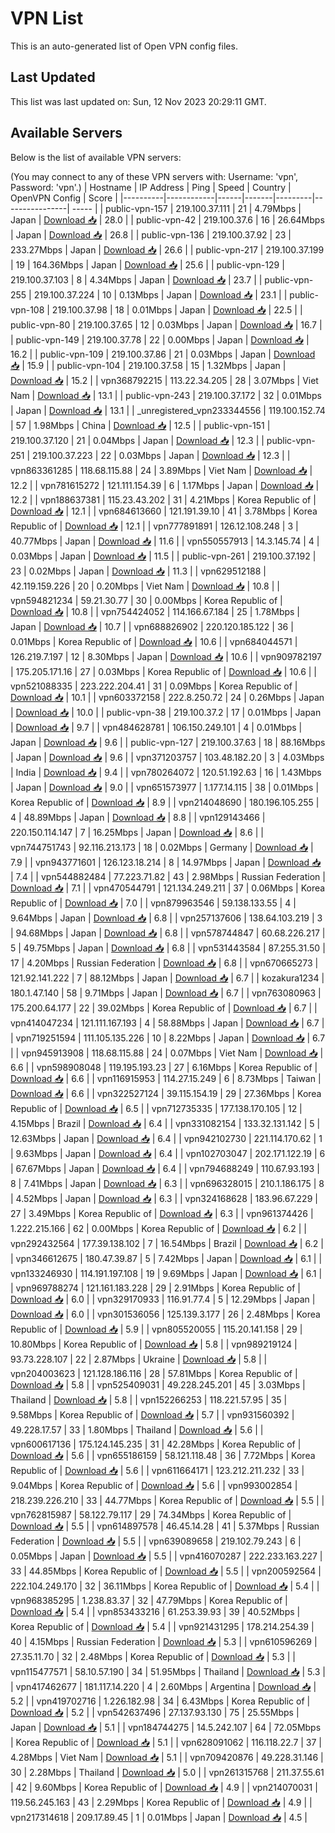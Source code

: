 # VPN List

This is an auto-generated list of Open VPN config files.

## Last Updated

This list was last updated on: Sun, 12 Nov 2023 20:29:11 GMT.

## Available Servers

Below is the list of available VPN servers:

(You may connect to any of these VPN servers with: Username: 'vpn', Password: 'vpn'.)
| Hostname | IP Address | Ping | Speed | Country | OpenVPN Config | Score |
|----------|------------|------|-------|---------|----------------| ----- |
| public-vpn-157 | 219.100.37.111 | 21 | 4.79Mbps | Japan | [Download 📥](./configs/server_0_JP.ovpn) | 28.0 |
| public-vpn-42 | 219.100.37.6 | 16 | 26.64Mbps | Japan | [Download 📥](./configs/server_1_JP.ovpn) | 26.8 |
| public-vpn-136 | 219.100.37.92 | 23 | 233.27Mbps | Japan | [Download 📥](./configs/server_2_JP.ovpn) | 26.6 |
| public-vpn-217 | 219.100.37.199 | 19 | 164.36Mbps | Japan | [Download 📥](./configs/server_3_JP.ovpn) | 25.6 |
| public-vpn-129 | 219.100.37.103 | 8 | 4.34Mbps | Japan | [Download 📥](./configs/server_4_JP.ovpn) | 23.7 |
| public-vpn-255 | 219.100.37.224 | 10 | 0.13Mbps | Japan | [Download 📥](./configs/server_5_JP.ovpn) | 23.1 |
| public-vpn-108 | 219.100.37.98 | 18 | 0.01Mbps | Japan | [Download 📥](./configs/server_6_JP.ovpn) | 22.5 |
| public-vpn-80 | 219.100.37.65 | 12 | 0.03Mbps | Japan | [Download 📥](./configs/server_7_JP.ovpn) | 16.7 |
| public-vpn-149 | 219.100.37.78 | 22 | 0.00Mbps | Japan | [Download 📥](./configs/server_8_JP.ovpn) | 16.2 |
| public-vpn-109 | 219.100.37.86 | 21 | 0.03Mbps | Japan | [Download 📥](./configs/server_9_JP.ovpn) | 15.9 |
| public-vpn-104 | 219.100.37.58 | 15 | 1.32Mbps | Japan | [Download 📥](./configs/server_10_JP.ovpn) | 15.2 |
| vpn368792215 | 113.22.34.205 | 28 | 3.07Mbps | Viet Nam | [Download 📥](./configs/server_11_VN.ovpn) | 13.1 |
| public-vpn-243 | 219.100.37.172 | 32 | 0.01Mbps | Japan | [Download 📥](./configs/server_12_JP.ovpn) | 13.1 |
| _unregistered_vpn233344556 | 119.100.152.74 | 57 | 1.98Mbps | China | [Download 📥](./configs/server_13_CN.ovpn) | 12.5 |
| public-vpn-151 | 219.100.37.120 | 21 | 0.04Mbps | Japan | [Download 📥](./configs/server_14_JP.ovpn) | 12.3 |
| public-vpn-251 | 219.100.37.223 | 22 | 0.03Mbps | Japan | [Download 📥](./configs/server_15_JP.ovpn) | 12.3 |
| vpn863361285 | 118.68.115.88 | 24 | 3.89Mbps | Viet Nam | [Download 📥](./configs/server_16_VN.ovpn) | 12.2 |
| vpn781615272 | 121.111.154.39 | 6 | 1.17Mbps | Japan | [Download 📥](./configs/server_17_JP.ovpn) | 12.2 |
| vpn188637381 | 115.23.43.202 | 31 | 4.21Mbps | Korea Republic of | [Download 📥](./configs/server_18_KR.ovpn) | 12.1 |
| vpn684613660 | 121.191.39.10 | 41 | 3.78Mbps | Korea Republic of | [Download 📥](./configs/server_19_KR.ovpn) | 12.1 |
| vpn777891891 | 126.12.108.248 | 3 | 40.77Mbps | Japan | [Download 📥](./configs/server_20_JP.ovpn) | 11.6 |
| vpn550557913 | 14.3.145.74 | 4 | 0.03Mbps | Japan | [Download 📥](./configs/server_21_JP.ovpn) | 11.5 |
| public-vpn-261 | 219.100.37.192 | 23 | 0.02Mbps | Japan | [Download 📥](./configs/server_22_JP.ovpn) | 11.3 |
| vpn629512188 | 42.119.159.226 | 20 | 0.20Mbps | Viet Nam | [Download 📥](./configs/server_23_VN.ovpn) | 10.8 |
| vpn594821234 | 59.21.30.77 | 30 | 0.00Mbps | Korea Republic of | [Download 📥](./configs/server_24_KR.ovpn) | 10.8 |
| vpn754424052 | 114.166.67.184 | 25 | 1.78Mbps | Japan | [Download 📥](./configs/server_25_JP.ovpn) | 10.7 |
| vpn688826902 | 220.120.185.122 | 36 | 0.01Mbps | Korea Republic of | [Download 📥](./configs/server_26_KR.ovpn) | 10.6 |
| vpn684044571 | 126.219.7.197 | 12 | 8.30Mbps | Japan | [Download 📥](./configs/server_27_JP.ovpn) | 10.6 |
| vpn909782197 | 175.205.171.16 | 27 | 0.03Mbps | Korea Republic of | [Download 📥](./configs/server_28_KR.ovpn) | 10.6 |
| vpn521088335 | 223.222.204.41 | 31 | 0.09Mbps | Korea Republic of | [Download 📥](./configs/server_29_KR.ovpn) | 10.1 |
| vpn603372158 | 222.8.250.72 | 24 | 0.26Mbps | Japan | [Download 📥](./configs/server_30_JP.ovpn) | 10.0 |
| public-vpn-38 | 219.100.37.2 | 17 | 0.01Mbps | Japan | [Download 📥](./configs/server_31_JP.ovpn) | 9.7 |
| vpn484628781 | 106.150.249.101 | 4 | 0.01Mbps | Japan | [Download 📥](./configs/server_32_JP.ovpn) | 9.6 |
| public-vpn-127 | 219.100.37.63 | 18 | 88.16Mbps | Japan | [Download 📥](./configs/server_33_JP.ovpn) | 9.6 |
| vpn371203757 | 103.48.182.20 | 3 | 4.03Mbps | India | [Download 📥](./configs/server_34_IN.ovpn) | 9.4 |
| vpn780264072 | 120.51.192.63 | 16 | 1.43Mbps | Japan | [Download 📥](./configs/server_35_JP.ovpn) | 9.0 |
| vpn651573977 | 1.177.14.115 | 38 | 0.01Mbps | Korea Republic of | [Download 📥](./configs/server_36_KR.ovpn) | 8.9 |
| vpn214048690 | 180.196.105.255 | 4 | 48.89Mbps | Japan | [Download 📥](./configs/server_37_JP.ovpn) | 8.8 |
| vpn129143466 | 220.150.114.147 | 7 | 16.25Mbps | Japan | [Download 📥](./configs/server_38_JP.ovpn) | 8.6 |
| vpn744751743 | 92.116.213.173 | 18 | 0.02Mbps | Germany | [Download 📥](./configs/server_39_DE.ovpn) | 7.9 |
| vpn943771601 | 126.123.18.214 | 8 | 14.97Mbps | Japan | [Download 📥](./configs/server_40_JP.ovpn) | 7.4 |
| vpn544882484 | 77.223.71.82 | 43 | 2.98Mbps | Russian Federation | [Download 📥](./configs/server_41_RU.ovpn) | 7.1 |
| vpn470544791 | 121.134.249.211 | 37 | 0.06Mbps | Korea Republic of | [Download 📥](./configs/server_42_KR.ovpn) | 7.0 |
| vpn879963546 | 59.138.133.55 | 4 | 9.64Mbps | Japan | [Download 📥](./configs/server_43_JP.ovpn) | 6.8 |
| vpn257137606 | 138.64.103.219 | 3 | 94.68Mbps | Japan | [Download 📥](./configs/server_44_JP.ovpn) | 6.8 |
| vpn578744847 | 60.68.226.217 | 5 | 49.75Mbps | Japan | [Download 📥](./configs/server_45_JP.ovpn) | 6.8 |
| vpn531443584 | 87.255.31.50 | 17 | 4.20Mbps | Russian Federation | [Download 📥](./configs/server_46_RU.ovpn) | 6.8 |
| vpn670665273 | 121.92.141.222 | 7 | 88.12Mbps | Japan | [Download 📥](./configs/server_47_JP.ovpn) | 6.7 |
| kozakura1234 | 180.1.47.140 | 58 | 9.71Mbps | Japan | [Download 📥](./configs/server_48_JP.ovpn) | 6.7 |
| vpn763080963 | 175.200.64.177 | 22 | 39.02Mbps | Korea Republic of | [Download 📥](./configs/server_49_KR.ovpn) | 6.7 |
| vpn414047234 | 121.111.167.193 | 4 | 58.88Mbps | Japan | [Download 📥](./configs/server_50_JP.ovpn) | 6.7 |
| vpn719251594 | 111.105.135.226 | 10 | 8.22Mbps | Japan | [Download 📥](./configs/server_51_JP.ovpn) | 6.7 |
| vpn945913908 | 118.68.115.88 | 24 | 0.07Mbps | Viet Nam | [Download 📥](./configs/server_52_VN.ovpn) | 6.6 |
| vpn598908048 | 119.195.193.23 | 27 | 6.16Mbps | Korea Republic of | [Download 📥](./configs/server_53_KR.ovpn) | 6.6 |
| vpn116915953 | 114.27.15.249 | 6 | 8.73Mbps | Taiwan | [Download 📥](./configs/server_54_TW.ovpn) | 6.6 |
| vpn322527124 | 39.115.154.19 | 29 | 27.36Mbps | Korea Republic of | [Download 📥](./configs/server_55_KR.ovpn) | 6.5 |
| vpn712735335 | 177.138.170.105 | 12 | 4.15Mbps | Brazil | [Download 📥](./configs/server_56_BR.ovpn) | 6.4 |
| vpn331082154 | 133.32.131.142 | 5 | 12.63Mbps | Japan | [Download 📥](./configs/server_57_JP.ovpn) | 6.4 |
| vpn942102730 | 221.114.170.62 | 1 | 9.63Mbps | Japan | [Download 📥](./configs/server_58_JP.ovpn) | 6.4 |
| vpn102703047 | 202.171.122.19 | 6 | 67.67Mbps | Japan | [Download 📥](./configs/server_59_JP.ovpn) | 6.4 |
| vpn794688249 | 110.67.93.193 | 8 | 7.41Mbps | Japan | [Download 📥](./configs/server_60_JP.ovpn) | 6.3 |
| vpn696328015 | 210.1.186.175 | 8 | 4.52Mbps | Japan | [Download 📥](./configs/server_61_JP.ovpn) | 6.3 |
| vpn324168628 | 183.96.67.229 | 27 | 3.49Mbps | Korea Republic of | [Download 📥](./configs/server_62_KR.ovpn) | 6.3 |
| vpn961374426 | 1.222.215.166 | 62 | 0.00Mbps | Korea Republic of | [Download 📥](./configs/server_63_KR.ovpn) | 6.2 |
| vpn292432564 | 177.39.138.102 | 7 | 16.54Mbps | Brazil | [Download 📥](./configs/server_64_BR.ovpn) | 6.2 |
| vpn346612675 | 180.47.39.87 | 5 | 7.42Mbps | Japan | [Download 📥](./configs/server_65_JP.ovpn) | 6.1 |
| vpn133246930 | 114.191.197.108 | 19 | 9.69Mbps | Japan | [Download 📥](./configs/server_66_JP.ovpn) | 6.1 |
| vpn969788274 | 121.161.183.228 | 29 | 2.91Mbps | Korea Republic of | [Download 📥](./configs/server_67_KR.ovpn) | 6.0 |
| vpn329170933 | 116.91.77.4 | 5 | 12.29Mbps | Japan | [Download 📥](./configs/server_68_JP.ovpn) | 6.0 |
| vpn301536056 | 125.139.3.177 | 26 | 2.48Mbps | Korea Republic of | [Download 📥](./configs/server_69_KR.ovpn) | 5.9 |
| vpn805520055 | 115.20.141.158 | 29 | 10.80Mbps | Korea Republic of | [Download 📥](./configs/server_70_KR.ovpn) | 5.8 |
| vpn989219124 | 93.73.228.107 | 22 | 2.87Mbps | Ukraine | [Download 📥](./configs/server_71_UA.ovpn) | 5.8 |
| vpn204003623 | 121.128.186.116 | 28 | 57.81Mbps | Korea Republic of | [Download 📥](./configs/server_72_KR.ovpn) | 5.8 |
| vpn525409031 | 49.228.245.201 | 45 | 3.03Mbps | Thailand | [Download 📥](./configs/server_73_TH.ovpn) | 5.8 |
| vpn152266253 | 118.221.57.95 | 35 | 9.58Mbps | Korea Republic of | [Download 📥](./configs/server_74_KR.ovpn) | 5.7 |
| vpn931560392 | 49.228.17.57 | 33 | 1.80Mbps | Thailand | [Download 📥](./configs/server_75_TH.ovpn) | 5.6 |
| vpn600617136 | 175.124.145.235 | 31 | 42.28Mbps | Korea Republic of | [Download 📥](./configs/server_76_KR.ovpn) | 5.6 |
| vpn655186159 | 58.121.118.48 | 36 | 7.72Mbps | Korea Republic of | [Download 📥](./configs/server_77_KR.ovpn) | 5.6 |
| vpn611664171 | 123.212.211.232 | 33 | 9.04Mbps | Korea Republic of | [Download 📥](./configs/server_78_KR.ovpn) | 5.6 |
| vpn993002854 | 218.239.226.210 | 33 | 44.77Mbps | Korea Republic of | [Download 📥](./configs/server_79_KR.ovpn) | 5.5 |
| vpn762815987 | 58.122.79.117 | 29 | 74.34Mbps | Korea Republic of | [Download 📥](./configs/server_80_KR.ovpn) | 5.5 |
| vpn614897578 | 46.45.14.28 | 41 | 5.37Mbps | Russian Federation | [Download 📥](./configs/server_81_RU.ovpn) | 5.5 |
| vpn639089658 | 219.102.79.243 | 6 | 0.05Mbps | Japan | [Download 📥](./configs/server_82_JP.ovpn) | 5.5 |
| vpn416070287 | 222.233.163.227 | 33 | 44.85Mbps | Korea Republic of | [Download 📥](./configs/server_83_KR.ovpn) | 5.5 |
| vpn200592564 | 222.104.249.170 | 32 | 36.11Mbps | Korea Republic of | [Download 📥](./configs/server_84_KR.ovpn) | 5.4 |
| vpn968385295 | 1.238.83.37 | 32 | 47.79Mbps | Korea Republic of | [Download 📥](./configs/server_85_KR.ovpn) | 5.4 |
| vpn853433216 | 61.253.39.93 | 39 | 40.52Mbps | Korea Republic of | [Download 📥](./configs/server_86_KR.ovpn) | 5.4 |
| vpn921431295 | 178.214.254.39 | 40 | 4.15Mbps | Russian Federation | [Download 📥](./configs/server_87_RU.ovpn) | 5.3 |
| vpn610596269 | 27.35.11.70 | 32 | 2.48Mbps | Korea Republic of | [Download 📥](./configs/server_88_KR.ovpn) | 5.3 |
| vpn115477571 | 58.10.57.190 | 34 | 51.95Mbps | Thailand | [Download 📥](./configs/server_89_TH.ovpn) | 5.3 |
| vpn417462677 | 181.117.14.220 | 4 | 2.60Mbps | Argentina | [Download 📥](./configs/server_90_AR.ovpn) | 5.2 |
| vpn419702716 | 1.226.182.98 | 34 | 6.43Mbps | Korea Republic of | [Download 📥](./configs/server_91_KR.ovpn) | 5.2 |
| vpn542637496 | 27.137.93.130 | 75 | 25.55Mbps | Japan | [Download 📥](./configs/server_92_JP.ovpn) | 5.1 |
| vpn184744275 | 14.5.242.107 | 64 | 72.05Mbps | Korea Republic of | [Download 📥](./configs/server_93_KR.ovpn) | 5.1 |
| vpn628091062 | 116.118.22.7 | 37 | 4.28Mbps | Viet Nam | [Download 📥](./configs/server_94_VN.ovpn) | 5.1 |
| vpn709420876 | 49.228.31.146 | 30 | 2.28Mbps | Thailand | [Download 📥](./configs/server_95_TH.ovpn) | 5.0 |
| vpn261315768 | 211.37.55.61 | 42 | 9.60Mbps | Korea Republic of | [Download 📥](./configs/server_96_KR.ovpn) | 4.9 |
| vpn214070031 | 119.56.245.163 | 43 | 2.29Mbps | Korea Republic of | [Download 📥](./configs/server_97_KR.ovpn) | 4.9 |
| vpn217314618 | 209.17.89.45 | 1 | 0.01Mbps | Japan | [Download 📥](./configs/server_98_JP.ovpn) | 4.5 |
